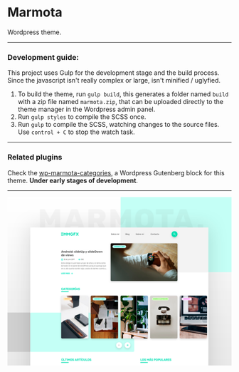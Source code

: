 # Marmota

Wordpress theme.

---

### Development guide:

This project uses Gulp for the development stage and the build process. Since the javascript isn't really complex or large, isn't minified / uglyfied.

1. To build the theme, run `gulp build`, this generates a folder named `build` with a zip file named `marmota.zip`, that can be uploaded directly to the theme manager in the Wordpress admin panel.
2. Run `gulp styles` to compile the SCSS once.
3. Run `gulp` to compile the SCSS, watching changes to the source files. Use `control + C` to stop the watch task.

---

### Related plugins

Check the [wp-marmota-categories](https://github.com/emmgfx/wp-marmota-categories), a Wordpress Gutenberg block for this theme. **Under early stages of development**.
 
---

![Screenshot](https://github.com/emmgfx/wp-marmota/raw/master/screenshot.png)
